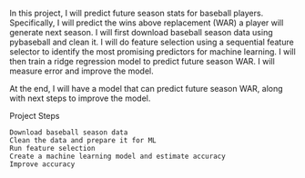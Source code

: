 In this project, I will predict future season stats for baseball players. Specifically, I will predict the wins above replacement (WAR) a player will generate next season. I will first download baseball season data using pybaseball and clean it. I will do feature selection using a sequential feature selector to identify the most promising predictors for machine learning. I will then train a ridge regression model to predict future season WAR. I will measure error and improve the model.

At the end, I will have a model that can predict future season WAR, along with next steps to improve the model.

Project Steps

    Download baseball season data
    Clean the data and prepare it for ML
    Run feature selection
    Create a machine learning model and estimate accuracy
    Improve accuracy
